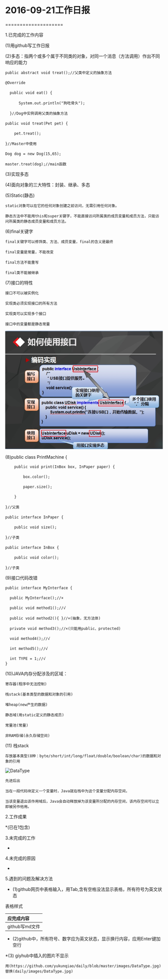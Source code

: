 # 2016-09-21工作日报
====================

1.已完成的工作内容

  (1)用github写工作日报
 
  (2)多态：指两个或多个属于不同类的对象，对同一个消息（方法调用）作出不同响应的能力

    public abstract void treat();//父类中定义的抽象方法

    @Override
    
	  public void eat() {
	  
		  System.out.println("狗吃骨头");
		  
	  }//Dog中实例调用父类的抽象方法
	  
  	public void treat(Pet pet) {
  		
  		pet.treat();

  	}//Master中使用
  	
  	Dog dog = new Dog(15,65);
  	
  	master.treat(dog);//main函数
  	
  (3)实现多态
  
  
  (4)面向对象的三大特性：封装、继承、多态
  
  (5)Static(静态)
  
    static对象可以在它的任何对象创建之前访问，无需引用任何对象。
    
    静态方法中不能用this和super关键字，不能直接访问所属类的成员变量和成员方法，只能访问所属类的静态成员变量和成员方法。
    
  (6)final关键字
  
    final关键字可以修饰类、方法、成员变量，final的含义是最终
    
    final变量是常量，不能改变
    
    final方法不能重写
    
    final类不能被继承
    
  (7)接口的特性
  
    接口不可以被实例化
    
    实现类必须实现接口的所有方法
    
    实现类可以实现多个接口
    
    接口中的变量都是静态常量
    
![port](images/port.jpg)

(8)public class PrintMachine {

    	public void print(InBox box, InPaper paper) {
    	
    		box.color();
    		
    		paper.size();
    		
    	}
    	
    }//父类

    public interface InPaper {

    	public void size();
    	
    }//子类

    public interface InBox {

    	public void color();
    	
    }//子类
    
  (9)接口代码改错
  
    public interface MyInterface {
  
      public MyInterface();//×
      
      public void method1();//√
      
      public void method2(){ }//×(抽象，无方法体)
      
      private void method3();//×(只能用public、protected)
      
      void method4();//√
      
      int method5();//√
      
      int TYPE = 1;//√
    }
    
  (10)JAVA内存分配涉及的区域：
  
    寄存器(程序中无法控制)
    
    栈stack(基本类型的数据和对象的引用)
    
    堆heap(new产生的数据)
    
    静态域(用static定义的静态成员)
    
    常量池(常量)
    
    非RAM存储(永久存储空间)
    
  (11) 栈stack
  
    存放基本类型(8种：byte/short/int/long/float/double/boolean/char)的数据和对象的引用
    
![DataType](https://github.com/yukunqiao/daily/blob/master/images/DataType.jpg)
    
    先进后出
    
    当在一段代码块定义一个变量时，Java就在栈中为这个变量分配内存空间，
    
    当该变量退出该作用域后，Java会自动释放掉为该变量所分配的内存空间，该内存空间可以立即被另作他用。

2.工作成果

 *(已在1包含)
  
3.未完成的工作

 *
  
4.未完成的原因

 *
  
5.遇到的问题及解决方法

 * (1)github网页中表格输入，用Tab,含有空格没法显示表格，所有符号为英文状态
 
 表格样式
 
|应完成内容     |
|:--------------|
|github写md文件 |

  * (2)github中，所有符号、数字应为英文状态，显示换行内容，应用Enter键加空行

*(3) giyhub中插入的图片不显示

	用(https://github.com/yukunqiao/daily/blob/master/images/DataType.jpg)替换(daily/images/DataType.jpg)
